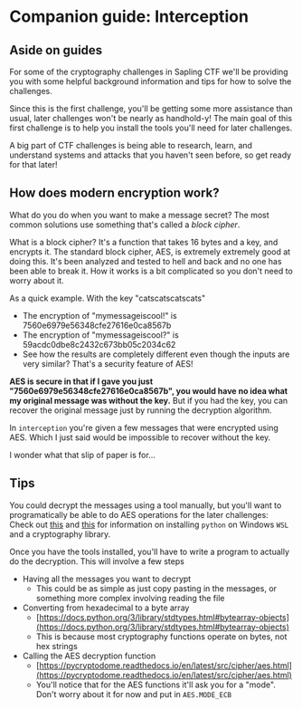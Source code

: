 # Companion guide: Interception

Aside on guides
---

For some of the cryptography challenges in Sapling CTF we'll be providing you with some helpful background information and tips for how to solve the challenges. 

Since this is the first challenge, you'll be getting some more assistance than usual, later challenges won't be nearly as handhold-y! The main goal of this first challenge is to help you install the tools you'll need for later challenges. 

A big part of CTF challenges is being able to research, learn, and understand systems and attacks that you haven't seen before, so get ready for that later!

How does modern encryption work?
---

What do you do when you want to make a message secret? The most common solutions use something that's called a _block cipher_.

What is a block cipher? It's a function that takes 16 bytes and a key, and encrypts it. The standard block cipher, AES, is extremely extremely good at doing this. It's been analyzed and tested to hell and back and no one has been able to break it. How it works is a bit complicated so you don't need to worry about it.

As a quick example. With the key "catscatscatscats"
- The encryption of "mymessageiscool!" is 7560e6979e56348cfe27616e0ca8567b
- The encryption of "mymessageiscool?" is 59acdc0dbe8c2432c673bb05c2034c62
- See how the results are completely different even though the inputs are very similar? That's a security feature of AES!

**AES is secure in that if I gave you just "7560e6979e56348cfe27616e0ca8567b", you would have no idea what my original message was without the key.** But if you had the key, you can recover the original message just by running the decryption algorithm.

In `interception` you're given a few messages that were encrypted using AES. Which I just said would be impossible to recover without the key. 

I wonder what that slip of paper is for...

Tips
---

You could decrypt the messages using a tool manually, but you'll want to programatically be able to do AES operations for the later challenges: Check out [this](https://learn.microsoft.com/en-us/windows/python/web-frameworks) and [this](https://pycryptodome.readthedocs.io/en/latest/src/installation.html#compiling-in-linux-ubuntu) for information on installing `python` on Windows `WSL` and a cryptography library.

Once you have the tools installed, you'll have to write a program to actually do the decryption. This will involve a few steps
- Having all the messages you want to decrypt
  - This could be as simple as just copy pasting in the messages, or something more complex involving reading the file
- Converting from hexadecimal to a byte array
  - [https://docs.python.org/3/library/stdtypes.html#bytearray-objects](https://docs.python.org/3/library/stdtypes.html#bytearray-objects)
  - This is because most cryptography functions operate on bytes, not hex strings
- Calling the AES decryption function
  - [https://pycryptodome.readthedocs.io/en/latest/src/cipher/aes.html](https://pycryptodome.readthedocs.io/en/latest/src/cipher/aes.html)
  - You'll notice that for the AES functions it'll ask you for a "mode". Don't worry about it for now and put in `AES.MODE_ECB`